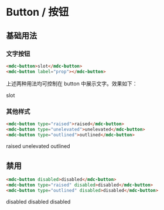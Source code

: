 # <i class="icon-button"></i> <br/> Button / 按钮

## 基础用法

### 文字按钮

```HTML
<mdc-button>slot</mdc-button>
<mdc-button label="prop"></mdc-button>
```

上述两种用法均可控制在 button 中展示文字。效果如下：

<mdc-button>slot</mdc-button> <mdc-button label="prop"></mdc-button>

### 其他样式

```HTML
<mdc-button type="raised">raised</mdc-button>
<mdc-button type="unelevated">unelevated</mdc-button>
<mdc-button type="outlined">outlined</mdc-button>
```

<mdc-button type="raised">raised</mdc-button>
<mdc-button type="unelevated">unelevated</mdc-button>
<mdc-button type="outlined">outlined</mdc-button>

## 禁用

```HTML
<mdc-button disabled>disabled</mdc-button>
<mdc-button type="raised" disabled>disabled</mdc-button>
<mdc-button type="outlined" disabled>disabled</mdc-button>
```

<mdc-button disabled>disabled</mdc-button>
<mdc-button type="raised" disabled>disabled</mdc-button>
<mdc-button type="outlined" disabled>disabled</mdc-button>

